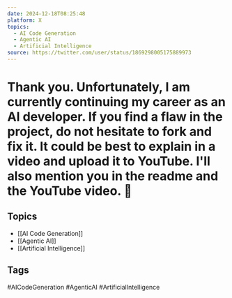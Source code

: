 ```yaml
---
date: 2024-12-18T08:25:48
platform: X
topics:
  - AI Code Generation
  - Agentic AI
  - Artificial Intelligence
source: https://twitter.com/user/status/1869298005175889973
---
```

# Thank you. Unfortunately, I am currently continuing my career as an AI developer. If you find a flaw in the project, do not hesitate to fork and fix it. It could be best to explain in a video and upload it to YouTube. I'll also mention you in the readme and the YouTube video. 🙏

## Topics
- [[AI Code Generation]]
- [[Agentic AI]]
- [[Artificial Intelligence]]

## Tags
#AICodeGeneration #AgenticAI #ArtificialIntelligence